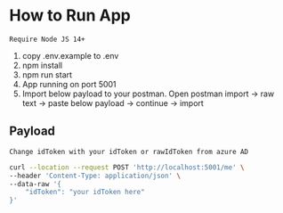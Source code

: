 # How to Run App
`Require Node JS 14+`

1. copy .env.example to .env
2. npm install 
3. npm run start
4. App running on port 5001
5. Import below payload to your postman. Open postman import -> raw text -> paste below payload -> continue -> import

## Payload
`Change idToken with your idToken or rawIdToken from azure AD`

``` bash
curl --location --request POST 'http://localhost:5001/me' \
--header 'Content-Type: application/json' \
--data-raw '{
    "idToken": "your idToken here"
}'
```

